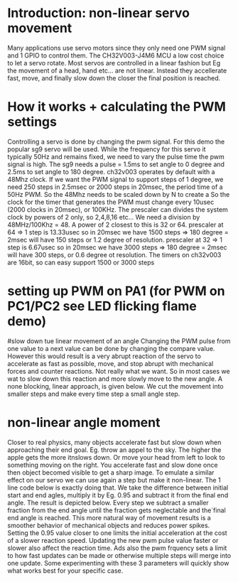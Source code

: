 # Introduction: non-linear servo movement

Many applications use servo motors since they only need one PWM signal and 1 GPIO to control them.
The CH32V003-J4M6 MCU a low cost choice to let a servo rotate.
Most servos are controlled in a linear fashion but Eg the movement of a head, hand etc... are not linear.
Instead they accellerate fast, move, and finally slow down the closer the final position is reached.

# How it works + calculating the PWM settings
Controlling a servo is done by changing the pwm signal. For this demo the popular sg9 servo will be used.
While the frequency for this servo it typically 50Hz and remains fixed, we need to vary the pulse time the pwm signal is high.
The sg9 needs a pulse = 1.5ms to set angle to 0 degree and 2.5ms to set angle to 180 degree.
ch32v003 operates by default with a 48Mhz clock.
If we want the PWM signal to support steps of 1 degree, we need 250 steps in 2.5msec or 2000 steps in 20msec, the period time of a 50Hz PWM. So the 48Mhz needs to be scaled down by N to create a So the clock for the timer that generates the PWM must change every 10usec (2000 clocks in 20msec), or 100KHz. The prescaler can divides the system clock by powers of 2 only, so 2,4,8,16 etc... We need a division by 48MHz/100Khz = 48. A power of 2 closest to this is 32 or 64.
prescaler at 64 => 1 step is 13.33usec so in 20msec we have 1500 steps => 180 degree = 2msec will have 150 steps or 1.2 degree of resolution.
prescaler at 32 => 1 step is 6.67usec so in 20msec we have 3000 steps => 180 degree = 2msec will have 300 steps, or 0.6 degree ot resolution.
The timers on ch32v003 are 16bit, so can easy support 1500 or 3000 steps

# setting up PWM on PA1 (for PWM on PC1/PC2 see LED flicking flame demo)


#slow down tue linear movement of an angle
Changing the PWM pulse from one value to a next value can be done by changing the compare value.
However this would result is a very abrupt reaction of the servo to accelerate as fast as possible, move, and stop abrupt with mechanical forces and counter reactions. Not really what we want.
So in most cases we wat to slow down this reaction and more slowly move to the new angle.
A none blocking, linear approach, is given below. We cut the movement into smaller steps and make every time step a small angle step.

# non-linear angle moment
Closer to real physics, many objects accelerate fast but slow down when approaching their end goal. Eg. throw an appel to the sky. The higher the apple gets the more itnslows down. Or move your head from left to look to something moving on the right. You accelerate fast and slow done once then object becomed visible to get a sharp image.
To emulate a similar effect on our servo we can use again a step but make it non-linear.
The 1 line code below is exactly doing that. We take the difference between initial start and end agles, multiply it by Eg. 0.95 and subtract it from the final end angle. The result is depicted below.
Every step we subtract a smaller fraction from the end angle until the fraction gets neglectable and the`final end angle is reached. This more natural way of movement results is a smoother behavior of mechanical objects and reduces power spikes.
Setting the 0.95 value closer to one limits the initial acceleration at the cost of a slower reaction speed. Updating the new pwm pulse value faster or slower also affect the reaction time. Ads also the pwm frquency sets a limit to how fast updates can be made or otherwise multiple steps will merge into one update.
Some experimenting with these 3 parameters will quickly show what works best for your specific case.
